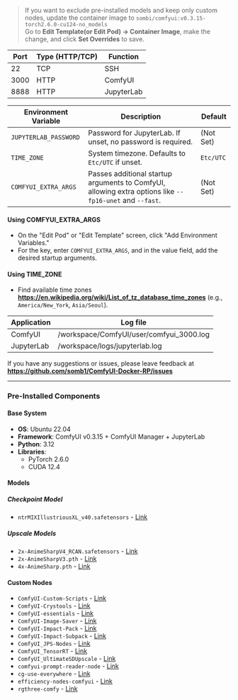 > If you want to exclude pre-installed models and keep only custom nodes, update the container image to `sombi/comfyui:v0.3.15-torch2.6.0-cu124-no_models` \
> Go to **Edit Template(or Edit Pod) -> Container Image**, make the change, and click **Set Overrides** to save.

| Port | Type (HTTP/TCP) | Function     |
|------|-----------------|--------------|
| 22   | TCP             | SSH          |
| 3000 | HTTP            | ComfyUI      |
| 8888 | HTTP            | JupyterLab  |

| Environment Variable     | Description                                                                 | Default      |
|--------------------------|-----------------------------------------------------------------------------|--------------|
| `JUPYTERLAB_PASSWORD`    | Password for JupyterLab. If unset, no password is required.                 | (Not Set)    |
| `TIME_ZONE`              | System timezone. Defaults to `Etc/UTC` if unset.                            | `Etc/UTC`    |
| `COMFYUI_EXTRA_ARGS`      | Passes additional startup arguments to ComfyUI, allowing extra options like `--fp16-unet` and `--fast`. | (Not Set)    |

#### **Using COMFYUI_EXTRA_ARGS**

- On the "Edit Pod" or "Edit Template" screen, click "Add Environment Variables."
- For the key, enter `COMFYUI_EXTRA_ARGS`, and in the value field, add the desired startup arguments.

#### **Using TIME_ZONE**  

- Find available time zones **<https://en.wikipedia.org/wiki/List_of_tz_database_time_zones>** (e.g., `America/New_York`, `Asia/Seoul`).

| Application | Log file                         |
|-------------|----------------------------------|
| ComfyUI     | /workspace/ComfyUI/user/comfyui_3000.log    |
| JupyterLab  | /workspace/logs/jupyterlab.log      |

If you have any suggestions or issues, please leave feedback at **<https://github.com/somb1/ComfyUI-Docker-RP/issues>**

---

### **Pre-Installed Components**

#### **Base System**

- **OS**: Ubuntu 22.04
- **Framework**: ComfyUI v0.3.15 + ComfyUI Manager + JupyterLab
- **Python**: 3.12
- **Libraries**:
  - PyTorch 2.6.0
  - CUDA 12.4

#### **Models**

##### **Checkpoint Model**

- `ntrMIXIllustriousXL_v40.safetensors` - [Link](https://civitai.com/models/926443?modelVersionId=1061268)

##### **Upscale Models**

- `2x-AnimeSharpV4_RCAN.safetensors` - [Link](https://huggingface.co/Kim2091/2x-AnimeSharpV4)
- `2x-AnimeSharpV3.pth`  - [Link](https://huggingface.co/Kim2091/AnimeSharpV3)  
- `4x-AnimeSharp.pth`  - [Link](https://huggingface.co/Kim2091/AnimeSharp)  

#### **Custom Nodes**  

- `ComfyUI-Custom-Scripts` - [Link](https://github.com/pythongosssss/ComfyUI-Custom-Scripts)  
- `ComfyUI-Crystools` - [Link](https://github.com/crystian/ComfyUI-Crystools)  
- `ComfyUI-essentials` - [Link](https://github.com/cubiq/ComfyUI_essentials)  
- `ComfyUI-Image-Saver` - [Link](https://github.com/alexopus/ComfyUI-Image-Saver)  
- `ComfyUI-Impact-Pack` - [Link](https://github.com/ltdrdata/ComfyUI-Impact-Pack)  
- `ComfyUI-Impact-Subpack` - [Link](https://github.com/ltdrdata/ComfyUI-Impact-Subpack)  
- `ComfyUI_JPS-Nodes` - [Link](https://github.com/JPS-GER/ComfyUI_JPS-Nodes)  
- `ComfyUI_TensorRT` - [Link](https://github.com/comfyanonymous/ComfyUI_TensorRT)  
- `ComfyUI_UltimateSDUpscale` - [Link](https://github.com/ssitu/ComfyUI_UltimateSDUpscale)  
- `comfyui-prompt-reader-node` - [Link](https://github.com/receyuki/comfyui-prompt-reader-node)  
- `cg-use-everywhere` - [Link](https://github.com/chrisgoringe/cg-use-everywhere)  
- `efficiency-nodes-comfyui` - [Link](https://github.com/jags111/efficiency-nodes-comfyui)  
- `rgthree-comfy` - [Link](https://github.com/rgthree/rgthree-comfy)
